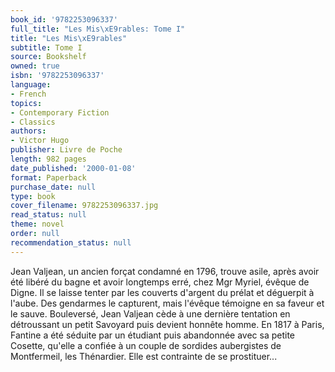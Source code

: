 ```yaml
---
book_id: '9782253096337'
full_title: "Les Mis\xE9rables: Tome I"
title: "Les Mis\xE9rables"
subtitle: Tome I
source: Bookshelf
owned: true
isbn: '9782253096337'
language:
- French
topics:
- Contemporary Fiction
- Classics
authors:
- Victor Hugo
publisher: Livre de Poche
length: 982 pages
date_published: '2000-01-08'
format: Paperback
purchase_date: null
type: book
cover_filename: 9782253096337.jpg
read_status: null
theme: novel
order: null
recommendation_status: null
---
```

Jean Valjean, un ancien forçat condamné en 1796, trouve asile, après avoir été libéré du bagne et avoir longtemps erré, chez Mgr Myriel, évêque de Digne. Il se laisse tenter par les couverts d'argent du prélat et déguerpit à l'aube. Des gendarmes le capturent, mais l'évêque témoigne en sa faveur et le sauve.
Bouleversé, Jean Valjean cède à une dernière tentation en détroussant un petit Savoyard puis devient honnête homme. En 1817 à Paris, Fantine a été séduite par un étudiant puis abandonnée avec sa petite Cosette, qu'elle a confiée à un couple de sordides aubergistes de Montfermeil, les Thénardier. Elle est contrainte de se prostituer...

